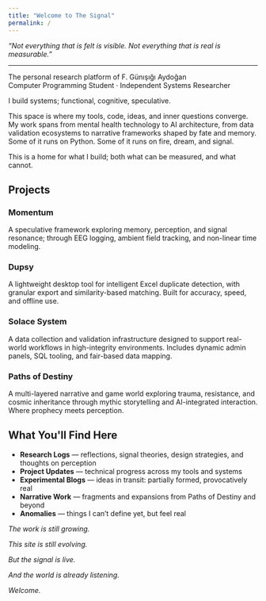 ```yaml
---
title: "Welcome to The Signal"
permalink: /
---
```


<em>“Not everything that is felt is visible. Not everything that is real is measurable.”</em>

<hr>

<p>The personal research platform of F. Günışığı Aydoğan<br>
Computer Programming Student · Independent Systems Researcher</p>

<p>I build systems; functional, cognitive, speculative.</p>

<p>This space is where my tools, code, ideas, and inner questions converge. My work spans from mental health technology to AI architecture, from data validation ecosystems to narrative frameworks shaped by fate and memory. Some of it runs on Python. Some of it runs on fire, dream, and signal.</p>

<p>This is a home for what I build; both what can be measured, and what cannot.</p>

<h2><strong>Projects</strong></h2>

<h3><strong>Momentum</strong></h3>
A speculative framework exploring memory, perception, and signal resonance; through EEG logging, ambient field tracking, and non-linear time modeling.

<h3><strong>Dupsy</strong></h3>
A lightweight desktop tool for intelligent Excel duplicate detection, with granular export and similarity-based matching. Built for accuracy, speed, and offline use.

<h3><strong>Solace System</strong></h3>
A data collection and validation infrastructure designed to support real-world workflows in high-integrity environments. Includes dynamic admin panels, SQL tooling, and fair-based data mapping.

<h3><strong>Paths of Destiny</strong></h3>
A multi-layered narrative and game world exploring trauma, resistance, and cosmic inheritance through mythic storytelling and AI-integrated interaction. Where prophecy meets perception.

<h2><strong>What You'll Find Here</strong></h2>

<ul>
  <li><strong>Research Logs</strong> — reflections, signal theories, design strategies, and thoughts on perception</li>
  <li><strong>Project Updates</strong> — technical progress across my tools and systems</li>
  <li><strong>Experimental Blogs</strong> — ideas in transit: partially formed, provocatively real</li>
  <li><strong>Narrative Work</strong> — fragments and expansions from Paths of Destiny and beyond</li>
  <li><strong>Anomalies</strong> — things I can’t define yet, but feel real</li>
</ul>

<p><em>The work is still growing.</em></p>
<p><em>This site is still evolving.</em></p>
<p><em>But the signal is live.</em></p>
<p><em>And the world is already listening.</em></p>
<p><em>Welcome.</em></p>
